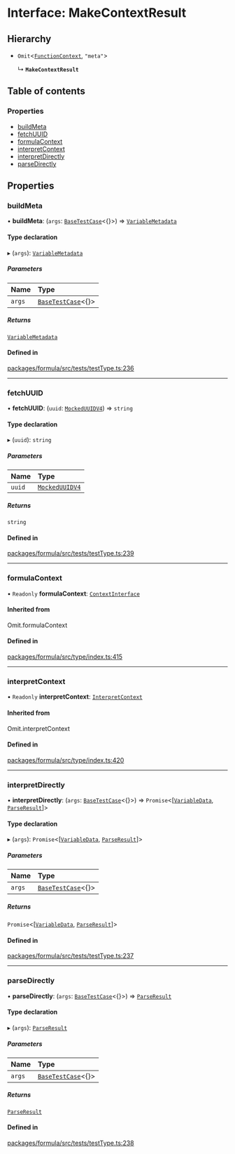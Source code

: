 # Interface: MakeContextResult

## Hierarchy

- `Omit`<[`FunctionContext`](FunctionContext.md), `"meta"`\>

  ↳ **`MakeContextResult`**

## Table of contents

### Properties

- [buildMeta](MakeContextResult.md#buildmeta)
- [fetchUUID](MakeContextResult.md#fetchuuid)
- [formulaContext](MakeContextResult.md#formulacontext)
- [interpretContext](MakeContextResult.md#interpretcontext)
- [interpretDirectly](MakeContextResult.md#interpretdirectly)
- [parseDirectly](MakeContextResult.md#parsedirectly)

## Properties

### <a id="buildmeta" name="buildmeta"></a> buildMeta

• **buildMeta**: (`args`: [`BaseTestCase`](BaseTestCase.md)<{}\>) => [`VariableMetadata`](VariableMetadata.md)

#### Type declaration

▸ (`args`): [`VariableMetadata`](VariableMetadata.md)

##### Parameters

| Name   | Type                                   |
| :----- | :------------------------------------- |
| `args` | [`BaseTestCase`](BaseTestCase.md)<{}\> |

##### Returns

[`VariableMetadata`](VariableMetadata.md)

#### Defined in

[packages/formula/src/tests/testType.ts:236](https://github.com/mashcard/mashcard/blob/main/packages/formula/src/tests/testType.ts#L236)

---

### <a id="fetchuuid" name="fetchuuid"></a> fetchUUID

• **fetchUUID**: (`uuid`: [`MockedUUIDV4`](../README.md#mockeduuidv4)) => `string`

#### Type declaration

▸ (`uuid`): `string`

##### Parameters

| Name   | Type                                        |
| :----- | :------------------------------------------ |
| `uuid` | [`MockedUUIDV4`](../README.md#mockeduuidv4) |

##### Returns

`string`

#### Defined in

[packages/formula/src/tests/testType.ts:239](https://github.com/mashcard/mashcard/blob/main/packages/formula/src/tests/testType.ts#L239)

---

### <a id="formulacontext" name="formulacontext"></a> formulaContext

• `Readonly` **formulaContext**: [`ContextInterface`](ContextInterface.md)

#### Inherited from

Omit.formulaContext

#### Defined in

[packages/formula/src/type/index.ts:415](https://github.com/mashcard/mashcard/blob/main/packages/formula/src/type/index.ts#L415)

---

### <a id="interpretcontext" name="interpretcontext"></a> interpretContext

• `Readonly` **interpretContext**: [`InterpretContext`](InterpretContext.md)

#### Inherited from

Omit.interpretContext

#### Defined in

[packages/formula/src/type/index.ts:420](https://github.com/mashcard/mashcard/blob/main/packages/formula/src/type/index.ts#L420)

---

### <a id="interpretdirectly" name="interpretdirectly"></a> interpretDirectly

• **interpretDirectly**: (`args`: [`BaseTestCase`](BaseTestCase.md)<{}\>) => `Promise`<[[`VariableData`](VariableData.md), [`ParseResult`](../README.md#parseresult)]\>

#### Type declaration

▸ (`args`): `Promise`<[[`VariableData`](VariableData.md), [`ParseResult`](../README.md#parseresult)]\>

##### Parameters

| Name   | Type                                   |
| :----- | :------------------------------------- |
| `args` | [`BaseTestCase`](BaseTestCase.md)<{}\> |

##### Returns

`Promise`<[[`VariableData`](VariableData.md), [`ParseResult`](../README.md#parseresult)]\>

#### Defined in

[packages/formula/src/tests/testType.ts:237](https://github.com/mashcard/mashcard/blob/main/packages/formula/src/tests/testType.ts#L237)

---

### <a id="parsedirectly" name="parsedirectly"></a> parseDirectly

• **parseDirectly**: (`args`: [`BaseTestCase`](BaseTestCase.md)<{}\>) => [`ParseResult`](../README.md#parseresult)

#### Type declaration

▸ (`args`): [`ParseResult`](../README.md#parseresult)

##### Parameters

| Name   | Type                                   |
| :----- | :------------------------------------- |
| `args` | [`BaseTestCase`](BaseTestCase.md)<{}\> |

##### Returns

[`ParseResult`](../README.md#parseresult)

#### Defined in

[packages/formula/src/tests/testType.ts:238](https://github.com/mashcard/mashcard/blob/main/packages/formula/src/tests/testType.ts#L238)
